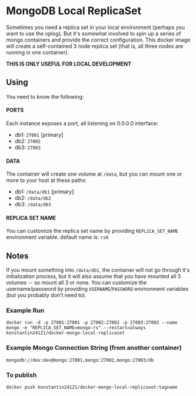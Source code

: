 # MongoDB Local ReplicaSet

Sometimes you need a replica set in your local environment (perhaps you want to use the oplog). But it's somewhat involved to spin up a series of mongo containers and provide the correct configuration. This docker image will create a self-contained 3 node replica set (that is, all three nodes are running in one container).

**THIS IS ONLY USEFUL FOR LOCAL DEVELOPMENT**

## Using

You need to know the following:

#### PORTS

Each instance exposes a port, all listening on 0.0.0.0 interface:

- db1: `27001` [primary]
- db2: `27002`
- db3: `27003`

#### DATA

The container will create one volume at `/data`, but you can mount one or more to your host at these paths:

- db1: `/data/db1` [primary]
- db2: `/data/db2`
- db3: `/data/db3`

#### REPLICA SET NAME

You can customize the replica set name by providing `REPLICA_SET_NAME` environment variable. default name is: `rs0`

## Notes

If you mount something into `/data/db1`, the container will not go through it's initialization process, but it will also assume that you have mounted all 3 volumes -- so mount all 3 or none. You can customize the username/password by providing `USERNAME`/`PASSWORD` environment variables (but you probably don't need to).

### Example Run

    docker run -d -p 27001:27001 -p 27002:27002 -p 27003:27003 --name mongo -e "REPLICA_SET_NAME=mongo-rs" --restart=always konstantin24121/docker-mongo-local-replicaset

### Example Mongo Connection String (from another container)

    mongodb://dev:dev@mongo:27001,mongo:27002,mongo:27003/db

### To publish

    docker push konstantin24121/docker-mongo-local-replicaset:tagname

